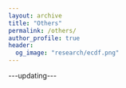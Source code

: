 ```yaml
---
layout: archive
title: "Others"
permalink: /others/
author_profile: true
header:
  og_image: "research/ecdf.png"
---
```


---updating---
